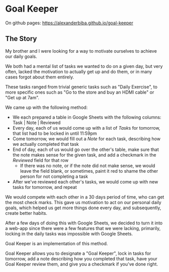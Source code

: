 # Goal Keeper

On github pages: https://alexanderbiba.github.io/goal-keeper

## The Story

My brother and I were looking for a way to motivate ourselves to achieve our daily goals.

We both had a mental list of tasks we wanted to do on a given day, but very often, lacked the motivation to actually get up and do them, or in many cases forgot about them entirely.

These tasks ranged from trivial generic tasks such as "Daily Exercise", to more specific ones such as "Go to the store and buy an HDMI cable" or "Get up at 7am".

We came up with the following method:
- We each prepared a table in Google Sheets with the following columns: Task | Note | Reviewed
- Every day, each of us would come up with a list of *Task*s for tomorrow, that list had to be locked in until 11:59pm
- Come tomorrow, we would fill out a *Note* for each task, describing how we actually completed that task
- End of day, each of us would go over the other's table, make sure that the note makes sense for the given task, and add a checkmark in the *Reviewed* field for that row
    - If there was no note, or if the note did not make sense, we would leave the field blank, or sometimes, paint it red to shame the other person for not completing a task
- After we've reviewed each other's tasks, we would come up with new tasks for tomorrow, and repeat

We would compete with each other in a 30 days period of time, who can get the most check marks.
This gave us motivation to act on our personal daily goals, which helped us get more things done every day, and subsequently, create better habits.

After a few days of doing this with Google Sheets, we decided to turn it into a web-app since there were a few features that we were lacking, primarily, locking in the daily tasks was impossible with Google Sheets.

Goal Keeper is an implementation of this method.

Goal Keeper allows you to designate a "Goal Keeper", lock in tasks for tomorrow, add a note describing how you completed that task, have your Goal Keeper review them, and give you a checkmark if you've done right.
